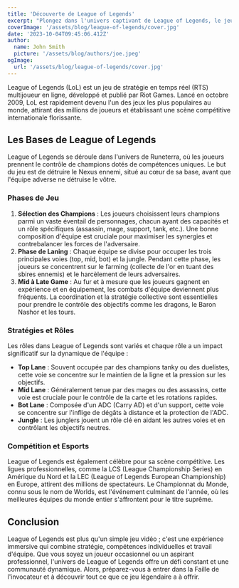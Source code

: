 ```yaml
---
title: 'Découverte de League of Legends'
excerpt: "Plongez dans l'univers captivant de League of Legends, le jeu de stratégie en temps réel de Riot Games. Apprenez-en plus sur les mécanismes de jeu, les champions et les stratégies pour maîtriser la Faille de l'invocateur."
coverImage: '/assets/blog/league-of-legends/cover.jpg'
date: '2023-10-04T09:45:06.412Z'
author:
  name: John Smith
  picture: '/assets/blog/authors/joe.jpeg'
ogImage:
  url: '/assets/blog/league-of-legends/cover.jpg'
---
```


League of Legends (LoL) est un jeu de stratégie en temps réel (RTS) multijoueur en ligne, développé et publié par Riot Games. Lancé en octobre 2009, LoL est rapidement devenu l'un des jeux les plus populaires au monde, attirant des millions de joueurs et établissant une scène compétitive internationale florissante.

## Les Bases de League of Legends

League of Legends se déroule dans l'univers de Runeterra, où les joueurs prennent le contrôle de champions dotés de compétences uniques. Le but du jeu est de détruire le Nexus ennemi, situé au cœur de sa base, avant que l'équipe adverse ne détruise le vôtre.

### Phases de Jeu

1. **Sélection des Champions** : Les joueurs choisissent leurs champions parmi un vaste éventail de personnages, chacun ayant des capacités et un rôle spécifiques (assassin, mage, support, tank, etc.). Une bonne composition d'équipe est cruciale pour maximiser les synergies et contrebalancer les forces de l'adversaire.
2. **Phase de Laning** : Chaque équipe se divise pour occuper les trois principales voies (top, mid, bot) et la jungle. Pendant cette phase, les joueurs se concentrent sur le farming (collecte de l'or en tuant des sbires ennemis) et le harcèlement de leurs adversaires.
3. **Mid à Late Game** : Au fur et à mesure que les joueurs gagnent en expérience et en équipement, les combats d'équipe deviennent plus fréquents. La coordination et la stratégie collective sont essentielles pour prendre le contrôle des objectifs comme les dragons, le Baron Nashor et les tours.

### Stratégies et Rôles

Les rôles dans League of Legends sont variés et chaque rôle a un impact significatif sur la dynamique de l'équipe :

- **Top Lane** : Souvent occupée par des champions tanky ou des duelistes, cette voie se concentre sur le maintien de la ligne et la pression sur les objectifs.
- **Mid Lane** : Généralement tenue par des mages ou des assassins, cette voie est cruciale pour le contrôle de la carte et les rotations rapides.
- **Bot Lane** : Composée d'un ADC (Carry AD) et d'un support, cette voie se concentre sur l'inflige de dégâts à distance et la protection de l'ADC.
- **Jungle** : Les junglers jouent un rôle clé en aidant les autres voies et en contrôlant les objectifs neutres.

### Compétition et Esports

League of Legends est également célèbre pour sa scène compétitive. Les ligues professionnelles, comme la LCS (League Championship Series) en Amérique du Nord et la LEC (League of Legends European Championship) en Europe, attirent des millions de spectateurs. Le Championnat du Monde, connu sous le nom de Worlds, est l'événement culminant de l'année, où les meilleures équipes du monde entier s'affrontent pour le titre suprême.

## Conclusion

League of Legends est plus qu'un simple jeu vidéo ; c'est une expérience immersive qui combine stratégie, compétences individuelles et travail d'équipe. Que vous soyez un joueur occasionnel ou un aspirant professionnel, l'univers de League of Legends offre un défi constant et une communauté dynamique. Alors, préparez-vous à entrer dans la Faille de l'invocateur et à découvrir tout ce que ce jeu légendaire a à offrir.
